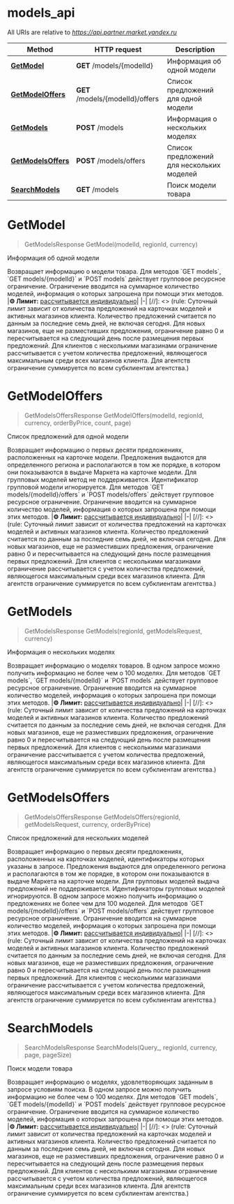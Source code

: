 # models_api

All URIs are relative to *https://api.partner.market.yandex.ru*

Method | HTTP request | Description
------------- | ------------- | -------------
[**GetModel**](models_api.md#GetModel) | **GET** /models/{modelId} | Информация об одной модели
[**GetModelOffers**](models_api.md#GetModelOffers) | **GET** /models/{modelId}/offers | Список предложений для одной модели
[**GetModels**](models_api.md#GetModels) | **POST** /models | Информация о нескольких моделях
[**GetModelsOffers**](models_api.md#GetModelsOffers) | **POST** /models/offers | Список предложений для нескольких моделей
[**SearchModels**](models_api.md#SearchModels) | **GET** /models | Поиск модели товара


<a name="GetModel"></a>
# **GetModel**
> GetModelsResponse GetModel(modelId, regionId, currency)

Информация об одной модели

Возвращает информацию о модели товара.  Для методов &#x60;GET models&#x60;, &#x60;GET models/{modelId}&#x60; и &#x60;POST models&#x60; действует групповое ресурсное ограничение. Ограничение вводится на суммарное количество моделей, информация о которых запрошена при помощи этих методов.  |**⚙️ Лимит:** [рассчитывается индивидуально](*rule)| |-|  [//]: &lt;&gt; (rule: Суточный лимит зависит от количества предложений на карточках моделей и активных магазинов клиента. Количество предложений считается по данным за последние семь дней, не включая сегодня. Для новых магазинов, еще не разместивших предложения, ограничение равно 0 и пересчитывается на следующий день после размещения первых предложений. Для клиентов с несколькими магазинами ограничение рассчитывается с учетом количества предложений, являющегося максимальным среди всех магазинов клиента. Для агентств ограничение суммируется по всем субклиентам агентства.) 
<a name="GetModelOffers"></a>
# **GetModelOffers**
> GetModelsOffersResponse GetModelOffers(modelId, regionId, currency, orderByPrice, count, page)

Список предложений для одной модели

Возвращает информацию о первых десяти предложениях, расположенных на карточке модели.  Предложения выдаются для определенного региона и располагаются в том же порядке, в котором они показываются в выдаче Маркета на карточке модели.  Для групповых моделей метод не поддерживается. Идентификатор групповой модели игнорируется.  Для методов &#x60;GET models/{modelId}/offers&#x60; и &#x60;POST models/offers&#x60; действует групповое ресурсное ограничение. Ограничение вводится на суммарное количество моделей, информация о которых запрошена при помощи этих методов.  |**⚙️ Лимит:** [рассчитывается индивидуально](*rule)| |-|  [//]: &lt;&gt; (rule: Суточный лимит зависит от количества предложений на карточках моделей и активных магазинов клиента. Количество предложений считается по данным за последние семь дней, не включая сегодня. Для новых магазинов, еще не разместивших предложения, ограничение равно 0 и пересчитывается на следующий день после размещения первых предложений. Для клиентов с несколькими магазинами ограничение рассчитывается с учетом количества предложений, являющегося максимальным среди всех магазинов клиента. Для агентств ограничение суммируется по всем субклиентам агентства.) 
<a name="GetModels"></a>
# **GetModels**
> GetModelsResponse GetModels(regionId, getModelsRequest, currency)

Информация о нескольких моделях

Возвращает информацию о моделях товаров.  В одном запросе можно получить информацию не более чем о 100 моделях.  Для методов &#x60;GET models&#x60;, &#x60;GET models/{modelId}&#x60; и &#x60;POST models&#x60; действует групповое ресурсное ограничение. Ограничение вводится на суммарное количество моделей, информация о которых запрошена при помощи этих методов.  |**⚙️ Лимит:** [рассчитывается индивидуально](*rule)| |-|  [//]: &lt;&gt; (rule: Суточный лимит зависит от количества предложений на карточках моделей и активных магазинов клиента. Количество предложений считается по данным за последние семь дней, не включая сегодня. Для новых магазинов, еще не разместивших предложения, ограничение равно 0 и пересчитывается на следующий день после размещения первых предложений. Для клиентов с несколькими магазинами ограничение рассчитывается с учетом количества предложений, являющегося максимальным среди всех магазинов клиента. Для агентств ограничение суммируется по всем субклиентам агентства.) 
<a name="GetModelsOffers"></a>
# **GetModelsOffers**
> GetModelsOffersResponse GetModelsOffers(regionId, getModelsRequest, currency, orderByPrice)

Список предложений для нескольких моделей

Возвращает информацию о первых десяти предложениях, расположенных на карточках моделей, идентификаторы которых указаны в запросе.  Предложения выдаются для определенного региона и располагаются в том же порядке, в котором они показываются в выдаче Маркета на карточке модели.  Для групповых моделей выдача предложений не поддерживается. Идентификаторы групповых моделей игнорируются.  В одном запросе можно получить информацию о предложениях не более чем для 100 моделей.  Для методов &#x60;GET models/{modelId}/offers&#x60; и &#x60;POST models/offers&#x60; действует групповое ресурсное ограничение. Ограничение вводится на суммарное количество моделей, информация о которых запрошена при помощи этих методов.  |**⚙️ Лимит:** [рассчитывается индивидуально](*rule)| |-|  [//]: &lt;&gt; (rule: Суточный лимит зависит от количества предложений на карточках моделей и активных магазинов клиента. Количество предложений считается по данным за последние семь дней, не включая сегодня. Для новых магазинов, еще не разместивших предложения, ограничение равно 0 и пересчитывается на следующий день после размещения первых предложений. Для клиентов с несколькими магазинами ограничение рассчитывается с учетом количества предложений, являющегося максимальным среди всех магазинов клиента. Для агентств ограничение суммируется по всем субклиентам агентства.) 
<a name="SearchModels"></a>
# **SearchModels**
> SearchModelsResponse SearchModels(Query_, regionId, currency, page, pageSize)

Поиск модели товара

Возвращает информацию о моделях, удовлетворяющих заданным в запросе условиям поиска.  В одном запросе можно получить информацию не более чем о 100 моделях.  Для методов &#x60;GET models&#x60;, &#x60;GET models/{modelId}&#x60; и &#x60;POST models&#x60; действует групповое ресурсное ограничение. Ограничение вводится на суммарное количество моделей, информация о которых запрошена при помощи этих методов.  |**⚙️ Лимит:** [рассчитывается индивидуально](*rule)| |-|  [//]: &lt;&gt; (rule: Суточный лимит зависит от количества предложений на карточках моделей и активных магазинов клиента. Количество предложений считается по данным за последние семь дней, не включая сегодня. Для новых магазинов, еще не разместивших предложения, ограничение равно 0 и пересчитывается на следующий день после размещения первых предложений. Для клиентов с несколькими магазинами ограничение рассчитывается с учетом количества предложений, являющегося максимальным среди всех магазинов клиента. Для агентств ограничение суммируется по всем субклиентам агентства.) 
